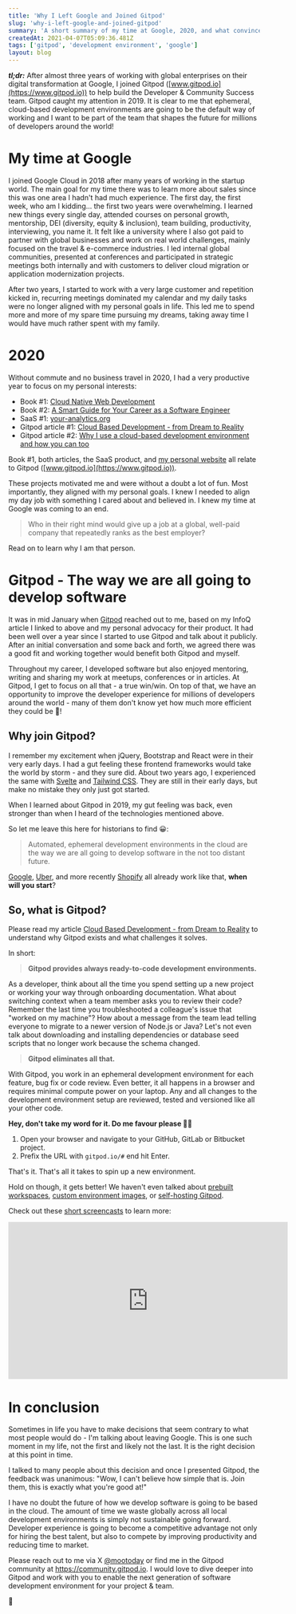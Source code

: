 ```yaml
---
title: 'Why I Left Google and Joined Gitpod'
slug: 'why-i-left-google-and-joined-gitpod'
summary: 'A short summary of my time at Google, 2020, and what convinced me to go back to the startup world.'
createdAt: 2021-04-07T05:09:36.481Z
tags: ['gitpod', 'development environment', 'google']
layout: blog
---
```


<script>
  export let data;
  const assetsBasePath = `/blog/${data.slug}`;
</script>

**_tl;dr:_** After almost three years of working with global enterprises on their digital transformation at Google, I joined Gitpod ([www.gitpod.io](https://www.gitpod.io)) to help build the Developer & Community Success team. Gitpod caught my attention in 2019. It is clear to me that ephemeral, cloud-based development environments are going to be the default way of working and I want to be part of the team that shapes the future for millions of developers around the world!

# My time at Google

I joined Google Cloud in 2018 after many years of working in the startup world. The main goal for my time there was to learn more about sales since this was one area I hadn't had much experience.
The first day, the first week, who am I kidding... the first two years were overwhelming. I learned new things every single day, attended courses on personal growth, mentorship, DEI (diversity, equity & inclusion), team building, productivity, interviewing, you name it. It felt like a university where I also got paid to partner with global businesses and work on real world challenges, mainly focused on the travel & e-commerce industries. I led internal global communities, presented at conferences and participated in strategic meetings both internally and with customers to deliver cloud migration or application modernization projects.

After two years, I started to work with a very large customer and repetition kicked in, recurring meetings dominated my calendar and my daily tasks were no longer aligned with my personal goals in life. This led me to spend more and more of my spare time pursuing my dreams, taking away time I would have much rather spent with my family.

# 2020

Without commute and no business travel in 2020, I had a very productive year to focus on my personal interests:

- Book #1: [Cloud Native Web Development](https://gum.co/cloud-native-web-development)
- Book #2: [A Smart Guide for Your Career as a Software Engineer](https://gum.co/a-smart-guide-for-your-career-as-a-software-engineer)
- SaaS #1: [your-analytics.org](https://www.your-analytics.org)
- Gitpod article #1: [Cloud Based Development - from Dream to Reality](https://www.infoq.com/articles/cloud-based-development)
- Gitpod article #2: [Why I use a cloud-based development environment and how you can too](https://www.mootoday.com/blog/why-i-use-a-cloud-based-development-environment-and-how-you-can-too)

Book #1, both articles, the SaaS product, and [my personal website](https://www.mootoday.com) all relate to Gitpod ([www.gitpod.io](https://www.gitpod.io)).

These projects motivated me and were without a doubt a lot of fun. Most importantly, they aligned with my personal goals. I knew I needed to align my day job with something I cared about and believed in. I knew my time at Google was coming to an end.

> Who in their right mind would give up a job at a global, well-paid company that repeatedly ranks as the best employer?

Read on to learn why I am that person.

# Gitpod - The way we are all going to develop software

It was in mid January when [Gitpod](https://www.gitpod.io) reached out to me, based on my InfoQ article I linked to above and my personal advocacy for their product. It had been well over a year since I started to use Gitpod and talk about it publicly. After an initial conversation and some back and forth, we agreed there was a good fit and working together would benefit both Gitpod and myself.

Throughout my career, I developed software but also enjoyed mentoring, writing and sharing my work at meetups, conferences or in articles. At Gitpod, I get to focus on all that - a true win/win. On top of that, we have an opportunity to improve the developer experience for millions of developers around the world - many of them don't know yet how much more efficient they could be 🚀!

## Why join Gitpod?

I remember my excitement when jQuery, Bootstrap and React were in their very early days. I had a gut feeling these frontend frameworks would take the world by storm - and they sure did.
About two years ago, I experienced the same with [Svelte](https://www.svelte.dev) and [Tailwind CSS](https://tailwindcss.com). They are still in their early days, but make no mistake they only just got started.

When I learned about Gitpod in 2019, my gut feeling was back, even stronger than when I heard of the technologies mentioned above.

So let me leave this here for historians to find 😀:

> Automated, ephemeral development environments in the cloud are the way we are all going to develop software in the not too distant future.

[Google](https://www.quora.com/What-does-Googles-web-IDE-look-like), [Uber](https://eng.uber.com/tech-stack-part-one-foundation), and more recently [Shopify](https://twitter.com/jmwind/status/1331364214582222854) all already work like that, **when will you start**?

## So, what is Gitpod?

Please read my article [Cloud Based Development - from Dream to Reality](https://www.infoq.com/articles/cloud-based-development) to understand why Gitpod exists and what challenges it solves.

In short:

> **Gitpod provides always ready-to-code development environments.**

As a developer, think about all the time you spend setting up a new project or working your way through onboarding documentation. What about switching context when a team member asks you to review their code? Remember the last time you troubleshooted a colleague's issue that "worked on my machine"? How about a message from the team lead telling everyone to migrate to a newer version of Node.js or Java? Let's not even talk about downloading and installing dependencies or database seed scripts that no longer work because the schema changed.

> **Gitpod eliminates all that.**

With Gitpod, you work in an ephemeral development environment for each feature, bug fix or code review. Even better, it all happens in a browser and requires minimal compute power on your laptop. Any and all changes to the development environment setup are reviewed, tested and versioned like all your other code.

**Hey, don't take my word for it. Do me favour please 🙏🏻**

1. Open your browser and navigate to your GitHub, GitLab or Bitbucket project.
1. Prefix the URL with `gitpod.io/#` end hit Enter.

That's it. That's all it takes to spin up a new environment.

Hold on though, it gets better! We haven't even talked about [prebuilt workspaces](https://www.gitpod.io/docs/prebuilds), [custom environment images](https://www.gitpod.io/docs/config-docker), or [self-hosting Gitpod](https://www.gitpod.io/docs/self-hosted/latest/self-hosted).

Check out these [short screencasts](https://www.gitpod.io/screencasts) to learn more:

<iframe title="Gitpod Screencasts" width="560" height="315" src="https://www.youtube.com/embed/videoseries?list=PL3TSF5whlprUnnV_eicD_V1_llLn3s3nO" frameborder="0" allow="autoplay; encrypted-media" allowfullscreen></iframe>
<br />

# In conclusion

Sometimes in life you have to make decisions that seem contrary to what most people would do - I'm talking about leaving Google. This is one such moment in my life, not the first and likely not the last. It is the right decision at this point in time.

I talked to many people about this decision and once I presented Gitpod, the feedback was unanimous: "Wow, I can't believe how simple that is. Join them, this is exactly what you're good at!"

I have no doubt the future of how we develop software is going to be based in the cloud. The amount of time we waste globally across all local development environments is simply not sustainable going forward. Developer experience is going to become a competitive advantage not only for hiring the best talent, but also to compete by improving productivity and reducing time to market.

Please reach out to me via X [@mootoday](https://bsky.app/profile/mootoday.com) or find me in the Gitpod community at https://community.gitpod.io. I would love to dive deeper into Gitpod and work with you to enable the next generation of software development environment for your project & team.

👋

